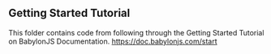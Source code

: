 ## Getting Started Tutorial
This folder contains code from following through the Getting Started Tutorial on BabylonJS Documentation.
https://doc.babylonjs.com/start